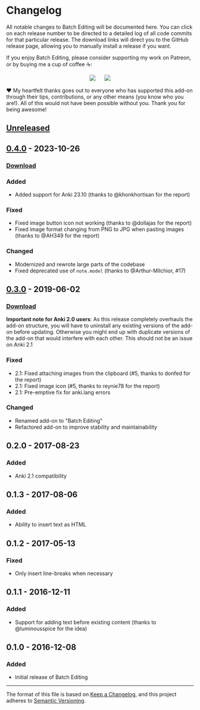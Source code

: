 # Changelog

All notable changes to Batch Editing will be documented here. You can click on each release number to be directed to a detailed log of all code commits for that particular release. The download links will direct you to the GitHub release page, allowing you to manually install a release if you want.

If you enjoy Batch Editing, please consider supporting my work on Patreon, or by buying me a cup of coffee :coffee::

<p align="center">
<a href="https://www.patreon.com/glutanimate" rel="nofollow" title="Support me on Patreon 😄"><img src="https://glutanimate.com/logos/patreon_button.svg"></a>      <a href="https://ko-fi.com/X8X0L4YV" rel="nofollow" title="Buy me a coffee 😊"><img src="https://glutanimate.com/logos/kofi_button.svg"></a>
</p>

:heart: My heartfelt thanks goes out to everyone who has supported this add-on through their tips, contributions, or any other means (you know who you are!). All of this would not have been possible without you. Thank you for being awesome!

## [Unreleased]

## [0.4.0] - 2023-10-26

### [Download](https://github.com/glutanimate/batch-editing/releases/tag/v0.4.0)

### Added

- Added support for Anki 23.10 (thanks to @khonkhortisan for the report)

### Fixed

- Fixed image button icon not working (thanks to @dollajas for the report)
- Fixed image format changing from PNG to JPG when pasting images (thanks to @AH349 for the report)

### Changed

- Modernized and rewrote large parts of the codebase
- Fixed deprecated use of `note.model` (thanks to @Arthur-Milchior, #17)

## [0.3.0] - 2019-06-02

### [Download](https://github.com/glutanimate/batch-editing/releases/tag/v0.3.0)

**Important note for Anki 2.0 users**: As this release completely overhauls the add-on structure, you will have to uninstall any existing versions of the add-on before updating. Otherwise you might end up with duplicate versions of the add-on that would interfere with each other. This should not be an issue on Anki 2.1

### Fixed

- 2.1: Fixed attaching images from the clipboard (#5, thanks to donfed for the report)
- 2.1: Fixed image icon (#5, thanks to reynie78 for the report)
- 2.1: Pre-emptive fix for anki.lang errors

### Changed

- Renamed add-on to "Batch Editing"
- Refactored add-on to improve stability and maintainability

## 0.2.0 - 2017-08-23

### Added

- Anki 2.1 compatibility

## 0.1.3 - 2017-08-06

### Added

- Ability to insert text as HTML

## 0.1.2 - 2017-05-13

### Fixed

- Only insert line-breaks when necessary

## 0.1.1 - 2016-12-11

### Added

- Support for adding text before existing content (thanks to @luminousspice for the idea)

## 0.1.0 - 2016-12-08

### Added

- Initial release of Batch Editing

[Unreleased]: https://github.com/glutanimate/batch-editing/compare/v0.4.0...HEAD
[0.4.0]: https://github.com/glutanimate/batch-editing/compare/v0.3.0...v0.4.0
[0.3.0]: https://github.com/glutanimate/batch-editing/releases/tag/v0.3.0

-----

The format of this file is based on [Keep a Changelog](https://keepachangelog.com/en/1.0.0/), and this project adheres to [Semantic Versioning](https://semver.org/spec/v2.0.0.html).